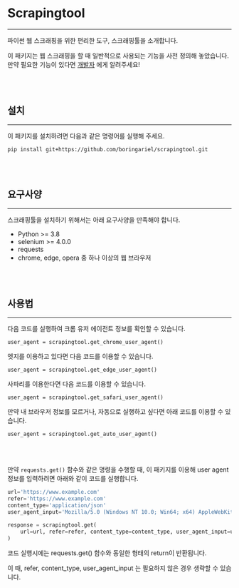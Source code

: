 # Scrapingtool
---
파이썬 웹 스크래핑을 위한 편리한 도구, 스크래핑툴을 소개합니다.
</p>

이 패키지는 웹 스크래핑을 할 때 일반적으로 사용되는 기능을 사전 정의해 놓았습니다. 만약 필요한 기능이 있다면 [개발자]("mailto://jwkang3929@naver.com") 에게 알려주세요!
</p></br></br>

## 설치
---
이 패키지를 설치하려면 다음과 같은 명령어를 실행해 주세요.
</p>

`pip install git+https://github.com/boringariel/scrapingtool.git`
</p></br></br>

## 요구사양
---
스크래핑툴을 설치하기 위해서는 아래 요구사양을 만족해야 합니다.
</p>

* Python >= 3.8
* selenium >= 4.0.0
* requests
* chrome, edge, opera 중 하나 이상의 웹 브라우저

</p></br></br>

## 사용법
---
다음 코드를 실행하여 크롬 유저 에이전트 정보를 확인할 수 있습니다.
</p>

`user_agent = scrapingtool.get_chrome_user_agent()`
</p>

엣지를 이용하고 있다면 다음 코드를 이용할 수 있습니다.
</p>

`user_agent = scrapingtool.get_edge_user_agent()`

사파리를 이용한다면 다음 코드를 이용할 수 있습니다.
</p>

`user_agent = scrapingtool.get_safari_user_agent()`
</p>

만약 내 브라우저 정보를 모르거나, 자동으로 실행하고 싶다면 아래 코드를 이용할 수 있습니다.
</p>

`user_agent = scrapingtool.get_auto_user_agent()`
</p></br></br>

만약 `requests.get()` 함수와 같은 명령을 수행할 때, 이 패키지를 이용해 user agent 정보를 입력하려면 아래와 같이 코드를 실행합니다.
</p>

```python
url='https://www.example.com'
refer='https://www.example.com'
content_type='application/json'
user_agent_input='Mozilla/5.0 (Windows NT 10.0; Win64; x64) AppleWebKit/537.36 (KHTML, like Gecko) Chrome/100.0.4896.127 Safari/537.36'

response = scrapingtool.get(
    url=url, refer=refer, content_type=content_type, user_agent_input=user_agent_input
)
```
</p>

코드 실행시에는 requests.get() 함수와 동일한 형태의 return이 반환됩니다.
</p>

이 때, refer, content_type, user_agent_input 는 필요하지 않은 경우 생략할 수 있습니다.
